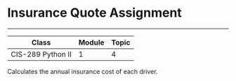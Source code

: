 # Insurance Quote Assignment
***
|Class|Module|Topic|
|-----|------|-----|
|CIS-289 Python II|1|4|

Calculates the annual insurance cost of each driver.
